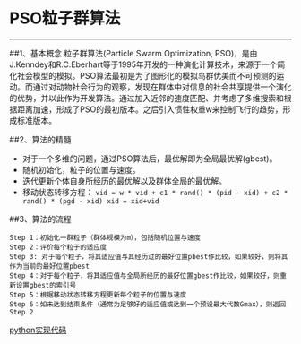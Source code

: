 PSO粒子群算法
===
<hr>

##1、基本概念
粒子群算法(Particle Swarm Optimization, PSO)，是由J.Kenndey和R.C.Eberhart等于1995年开发的一种演化计算技术，来源于一个简化社会模型的模拟。PSO算法最初是为了图形化的模拟鸟群优美而不可预测的运动。而通过对动物社会行为的观察，发现在群体中对信息的社会共享提供一个演化的优势，并以此作为开发算法。通过加入近邻的速度匹配、并考虑了多维搜索和根据距离加速，形成了PSO的最初版本。之后引入惯性权重w来控制飞行的趋势，形成标准版本。

##2、算法的精髓
- 对于一个多维的问题，通过PSO算法后，最优解即为全局最优解(gbest)。
- 随机初始化，粒子的位置与速度。
- 迭代更新个体自身所经历的最优解以及群体全局的最优解。
- 移动状态转移方程：
`vid = w * vid + c1 * rand() * (pid - xid) + c2 * rand() * (pgd - xid)
xid = xid+vid`

##3、算法的流程
```
Step 1：初始化一群粒子（群体规模为m），包括随机位置与速度
Step 2：评价每个粒子的适应度
Step 3: 对于每个粒子，将其适应值与其经历过的最好位置pbest作比较，如果较好，则将其作为当前的最好位置pbest
Step 4：对于每个粒子，将其适应值与全局所经历的最好位置gbest作比较，如果较好，则重新设置gbest的索引号
Step 5：根据移动状态转移方程更新每个粒子的位置与速度
Step 6：如未达到结束条件（通常为足够好的适应值或达到一个预设最大代数Gmax），则返回Step 2
```
<a href="/attach/PSO_algo.py.x">python实现代码</a>
